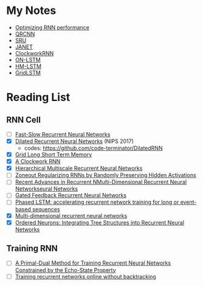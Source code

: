 # My Notes

- [Optimizing RNN performance](Optimizing_RNN_performance/Optimizing_RNN_performance.pdf)
- [QRCNN](Quasi-Recurrent_neural_network/Quasi-Recurrent_neural_network.pdf)
- [SRU](Training_RNNs_as_Fast_as_CNNs/Training_RNNs_as_Fast_as_CNNs.pdf)
- [JANET](The_Unreasonable_Effectiveness_of_the_Forget_Gate/The_Unreasonable_Effectiveness_of_the_Forget_Gate.pdf)
- [ClockworkRNN](CW-RNN/A_Clockwork_RNN.pdf)
- [ON-LSTM](ON-LSTM/ON-LSTM.pdf)
- [HM-LSTM](HM-LSTM/Hierarchical_multiscale_RNN.pdf)
- [GridLSTM](GridLSTM/GridLSTM.pdf)
 
# Reading List

## RNN Cell

- [ ] [Fast-Slow Recurrent Neural Networks](https://arxiv.org/abs/1705.08639)
- [x] [Dilated Recurrent Neural Networks](https://arxiv.org/abs/1710.02224) (NIPS 2017)
    - codes: https://github.com/code-terminator/DilatedRNN
- [x] [Grid Long Short Term Memory](https://arxiv.org/abs/1507.01526)
- [x] [A Clockwork RNN](https://arxiv.org/abs/1402.3511)
- [x] [Hierarchical Multiscale Recurrent Neural Networks](https://arxiv.org/abs/1609.01704)
- [ ] [Zoneout Regularizing RNNs by Randomly Preserving Hidden Activations](https://arxiv.org/abs/1606.01305)
- [ ] [Recent Advances in Recurrent NMulti-Dimensional Recurrent Neural Networkseural Networks](https://arxiv.org/abs/1801.01078)
- [ ] [Gated Feedback Recurrent Neural Networks](https://arxiv.org/abs/1502.02367)
- [ ] [Phased LSTM: accelerating recurrent network training for long or event-based sequences](https://papers.nips.cc/paper/6310-phased-lstm-accelerating-recurrent-network-training-for-long-or-event-based-sequences.pdf)
- [x] [Multi-dimensional recurrent neural networks](https://arxiv.org/pdf/0705.2011.pdf)
- [x] [Ordered Neurons: Integrating Tree Structures into Recurrent Neural Networks](https://openreview.net/pdf?id=B1l6qiR5F7)

## Training RNN

- [ ] [A Primal-Dual Method for Training Recurrent Neural Networks Constrained by the Echo-State Property](https://arxiv.org/pdf/1311.6091.pdf)
- [ ] [Training recurrent networks online without backtracking](https://arxiv.org/abs/1507.07680)
